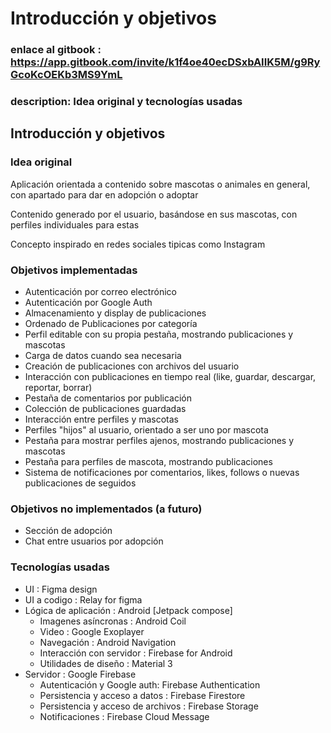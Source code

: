 # Introducción y objetivos

### enlace al gitbook : https://app.gitbook.com/invite/k1f4oe40ecDSxbAIIK5M/g9RyGcoKcOEKb3MS9YmL

### description: Idea original y tecnologías usadas

## Introducción y objetivos

### Idea original

Aplicación orientada a contenido sobre mascotas o animales en general, con apartado para dar en adopción o adoptar

Contenido generado por el usuario, basándose en sus mascotas, con perfiles individuales para estas

Concepto inspirado en redes sociales tipicas como Instagram

### Objetivos implementadas

* Autenticación por correo electrónico
* Autenticación por Google Auth
* Almacenamiento y display de publicaciones
* Ordenado de Publicaciones por categoría
* Perfil editable con su propia pestaña, mostrando publicaciones y mascotas
* Carga de datos cuando sea necesaria
* Creación de publicaciones con archivos del usuario
* Interacción con publicaciones en tiempo real (like, guardar, descargar, reportar, borrar)
* Pestaña de comentarios por publicación
* Colección de publicaciones guardadas
* Interacción entre perfiles y mascotas
* Perfiles "hijos" al usuario, orientado a ser uno por mascota
* Pestaña para mostrar perfiles ajenos, mostrando publicaciones y mascotas
* Pestaña para perfiles de mascota, mostrando publicaciones
* Sistema de notificaciones por comentarios, likes, follows o nuevas publicaciones de seguidos

### Objetivos no implementados (a futuro)

* Sección de adopción
* Chat entre usuarios por adopción

### Tecnologías usadas

* UI : Figma design
* UI a codigo : Relay for figma
* Lógica de aplicación : Android \[Jetpack compose]
  * Imagenes asíncronas : Android Coil
  * Video : Google Exoplayer
  * Navegación : Android Navigation
  * Interacción con servidor : Firebase for Android
  * Utilidades de diseño : Material 3
* Servidor : Google Firebase
  * Autenticación y Google auth: Firebase Authentication
  * Persistencia y acceso a datos : Firebase Firestore
  * Persistencia y acceso de archivos : Firebase Storage
  * Notificaciones : Firebase Cloud Message
